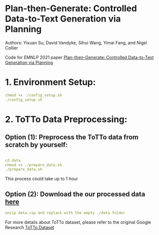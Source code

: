 # Plan-then-Generate: Controlled Data-to-Text Generation via Planning
Authors: Yixuan Su, David Vandyke, Sihui Wang, Yimai Fang, and Nigel Collier

Code for EMNLP 2021 paper [Plan-then-Generate: Controlled Data-to-Text Generation via Planning](https://arxiv.org/abs/2108.13740)

# 1. Environment Setup:
```yaml
chmod +x ./config_setup.sh
./config_setup.sh
```

# 2. ToTTo Data Preprocessing:
## Option (1): Preprocess the ToTTo data from scratch by yourself:
```yaml
```
```yaml
cd data
chmod +x ./prepare_data.sh
./prepare_data.sh
```
This process could take up to 1 hour

## Option (2): Download the our processed data [here](https://drive.google.com/file/d/1YBGwo0atBmaCOhlu0v0yz21ixNALwF8v/view?usp=sharing)
```yaml
unzip data.zip and replace with the empty ./data folder
```
For more details about ToTTo dataset, please refer to the original Google Research [ToTTo Dataset](https://github.com/google-research-datasets/ToTTo)
